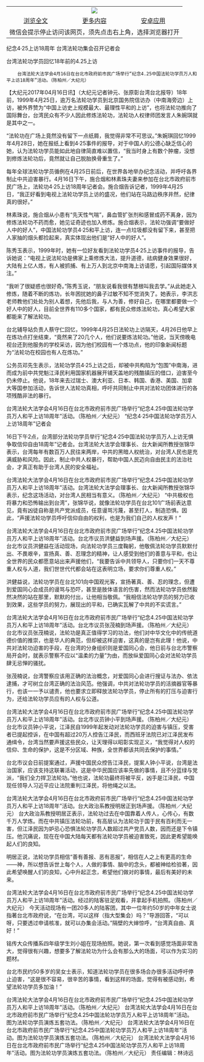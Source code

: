 

<table>
  <tr>
    <td align="center" colspan="3">
      <a href="https://github.com/ogate/ogate/blob/master/README.md"><img src="https://cloud.githubusercontent.com/assets/11880933/13434984/f430fae2-e012-11e5-814f-c2df1e82b247.jpg"/></a>
    </td>
  </tr>
  <tr>
    <td align="center">
      <a href="https://s3.ap-south-1.amazonaws.com/ogatem/oGate.htm?c817733&from=oNote">浏览全文</a>
    </td>
    <td align="center">
      <a href="https://s3.ap-south-1.amazonaws.com/ogatem/oGate.htm?from=oNote">更多内容</a>
    </td>
    <td align="center">
      <a href="https://raw.githubusercontent.com/ogate/up/master/ogate.apk">安卓应用</a>
    </td>
  </tr>
  <tr>
    <td align="center" colspan="3">
      微信会提示停止访问该网页，须先点击右上角，选择浏览器打开
    </td>
  </tr>
</table>    


纪念4·25上访18周年 台湾法轮功集会召开记者会

台湾法轮功学员回忆18年前的4.25上访






        台湾法轮大法学会4月16日在台北市政府前市民广场举行“纪念4.25中国法轮功学员万人和平上访18周年”活动。（陈柏州／大纪元）




【大纪元2017年04月16日讯】（大纪元记者钟元、张原彰台湾台北报导）18年前，1999年4月25日，逾万名法轮功学员到北京国务院信访办（中南海旁边）上访，被外界赞为“中国上访史上规模最大、最理性平和的上访”，也将法轮功推向了国际舞台，台湾民众有不少人因此修炼法轮功，法轮功人权律师团发言人朱婉琪就是其中之一。


“法轮功在广场上竟然没有留下一点纸屑，我觉得非常不可思议。”朱婉琪回忆1999年4月28日，她在报纸上看到4·25事件的报导，对于中国人的公德心缺乏信心的她，认为法轮功学员能如此地自律简直难以置信，“我当时身上有数个肿瘤，没想到修炼法轮功后，竟然就让自己脱胎换骨重生了。”


每年全球法轮功学员循例在4月25日前后，在世界各地举办纪念活动，并呼吁各界制止中共迫害暴行。4月16日下午，施合烟和林素珠夫妻来参加在台北市政府前市民广场上，法轮功4·25上访18周年记者会。施合烟告诉记者，1999年4月25日，“我正好看到电视上法轮功学员上访的盛况，他们站在马路边秩序井然，纪律真的很好。”


林素珠说，施合烟从小患有“先天性气喘”，鼻血管扩张剂和感冒成药不离身，因为修炼法轮功不药而愈，她见证奇迹也加入修炼。施合烟表示，法轮功强调“要做好人中的好人”，中国法轮功学员4·25和平上访，连一点垃圾都没有留下来，甚至把人家抽的烟头都捡起来，真实体现出他们是“好人中的好人”。


陈秀玉表示，1999年时，她有一位好友看到法轮功学员4·25上访事件的报导，告诉她说：“电视上说法轮功是佛家上乘修炼大法，提升道德，祛病健身效果很好，大陆有上亿人炼，有人被抓捕、有上万人到北京中南海上访请愿，引起国际媒体关注。”


“我听了很疑惑也很好奇。”陈秀玉说，“朋友说看我很有慧根叫我去学。”从此她走入修炼，随着不断的炼功，长年困扰她的鼻子过敏不知不觉消失了。她表示，李洪志老师教他们处处为别人着想，先他后我，与人为善，修好自己，在哪里都要做一个好人中的好人，目前全世界有110多个国家，都有民众修炼法轮功，真心希望大家都能来了解法轮功。


台北辅导站负责人蔡守仁回忆，1999年4月25日法轮功上访隔天，4月26日他早上在炼功点打坐结束，“竟然来了20几个人，他们说要炼法轮功。”他说，当天傍晚电视台还到他服务的学校采访，因为他们校园有一个炼功点，他的印象新闻标题为“法轮功在校园也有人在炼功。”


公务员邓先生表示，法轮功学员4·25上访之后，却被中共构陷为“包围”中南海，进而成为前中共党魁江泽民利用国家机器展开铺天盖地的残酷镇压的借口，迫害至今仍未停止。他说，18年来去过瑞士、澳大利亚、日本、韩国、香港、美国、加拿大等国参加活动，告诉世人法轮功真相，呼吁共同制止中共对法轮功团体进行的各项残酷非法的暴行。


台湾法轮大法学会4月16日在台北市政府前市民广场举行“纪念4.25中国法轮功学员万人和平上访18周年”活动。（陈柏州／大纪元）
“纪念4·25中国法轮功学员万人上访18周年”记者会


16日下午2点，台湾部分法轮功学员举行“纪念4·25中国法轮功学员万人上访无惧争取信仰自由18周年”记者会。台湾法轮大法学会理事长、台大新闻所教授张锦华表示，台湾每年有数百万人民往来两岸，中共的黑暗人权统治，对台湾人民也是充满威胁和风险。因此，制止中共人权暴行，帮助中国人民迈向自由民主的法治社会，才真正有助于台湾人民的安全福祉。


台湾法轮大法学会4月16日在台北市政府前市民广场举行“纪念4.25中国法轮功学员万人和平上访18周年”活动。台湾法轮大法学会理事长、台大新闻所教授张锦华表示，纪念这场活动，对台湾人民相当有意义。（陈柏州／大纪元）
“中共极权也将暴力和恐怖输出到台湾”，张锦华说，就像法轮功学员在台北101广场前表达意见，竟有凶徒自称是共产党派成员，任意谩骂污蔑，甚至打人，制造恐惧。因此，“声援法轮功学员呼吁信仰自由的权利，也是为我们自己的人权发声！”


台湾法轮大法学会4月16日在台北市政府前市民广场举行“纪念4.25中国法轮功学员万人和平上访18周年”活动。台北市议员洪健益到场声援。（陈柏州／大纪元）
台北市议员洪健益在活动现场，向法轮功学员三度鞠躬，他敬佩法轮功学员默默付出、不畏艰辛，宣扬真、善、忍理念的精神，让人感受到他们的善意与平和，也让全世界的民众都愿意站出来声援他们，“我要告诉中共领导人，只要你们一天不尊重人权与人道，我们世世代代都会站在这表明立场，要求你们尊重人权。”


洪健益说，法轮功学员在台北101向中国观光客，宣扬著真、善、忍的理念，但遭到爱国同心会成员的谩骂与恐吓，甚至是肢体语言的伤害，然而法轮功学员依然毅然决然的站在那里，默默的付出，让他相当敬佩。“我相信法轮功学员的努力已收到效果，这些学员的努力，展现出的平和，已确实瓦解了中共的不实谎言。”


台湾法轮大法学会4月16日在台北市政府前市民广场举行“纪念4.25中国法轮功学员万人和平上访18周年”活动。台北市议员张茂楠到场声援。（陈柏州／大纪元）
台北市议员张茂楠说，法轮功是真正值得学习的功法，他们对中华文化中的传统道德价值的推崇，也是华人的典范，但却被这样迫害，这真的是岂有此理！他说，中共对法轮功迫害的手段，在台湾的分身组织则是爱国同心会，他日前与台北市警察局开会时，就表示警察不应以“温柔的力量”为由，而放纵爱国同心会对法轮功学员肆无忌惮的骚扰。


张茂楠说，台湾警察应该用正确的法治概念，对爱国同心会进行搜证与法办、依法逮捕，才可树立台湾正确的法治风范。他强调，中共对法轮功学员的活摘器官等暴行，也该一一予以谴责，他也要求立即释放法轮功学员，停止所有的打压与迫害行为，还给法轮功学员应有的人权与公道。


台湾法轮大法学会4月16日在台北市政府前市民广场举行“纪念4.25中国法轮功学员万人和平上访18周年”活动。台北市议员钟小平到场声援。（陈柏州／大纪元）
台北市议员钟小平说，江泽民自1999年起发动对法轮功学员的迫害与镇压，受害者已提起控诉，在中国有超过20万人控告江泽民，而西班牙法院已对江泽民发布通缉令，台湾当然要声援这些民众，让天理得以昭彰实现正义，“我觉得对人权的信仰、生命的保护，这是不分区域、种族，全世界都该共同去保护的事情。”


台北市议会日前提案通过，声援中国民众控告江泽民，提案人钟小平说，台湾是法治国家，应该支持这联署活动，这是中华民国应该率先做的事情，且不分蓝绿与党派，“我们全力捍卫法轮功。”他也说，法轮功最终将被平反，凶手是江泽民，中国现任领导人习近平应让法院重判江泽民，将他绳之以法。


台湾法轮大法学会4月16日在台北市政府前市民广场举行“纪念4.25中国法轮功学员万人和平上访18周年”活动。台大政治系教授明居正到场声援。（陈柏州／大纪元）
台大政治系教授明居正表示，法轮功过去在中国靠着人传人，心传心，有数千万人学炼。而在中共镇压法轮功前，有高层认为法轮功于国于民有百利而无一害，但江泽民因为妒忌心恐惧法轮功学员人数超过共产党员人数，因而还是下令镇压。他沉痛说，现在在中国大陆每天都有法轮功学员被迫害致死，因此更希望能唤起人们的良知。


明居正说，法轮功学员相信“善有善报、恶有恶报”，相信在人之上有更高的生命——神，所以想告诉世上每个人，人做的事情、脑中的念头，都被神给检验著，因此希望唤醒人们的良知，心中升起正念，希望他们做对的事情，最后有美好的未来。


台湾法轮大法学会4月16日在台北市政府前市民广场举行“纪念4.25中国法轮功学员万人和平上访18周年”活动。经过的陆客驻足观看，并拿起手机拍照。（陈柏州／大纪元）
今天活动现场有一团20多人的陆客团，其中一位年约50岁的中年女士说指著台北市政府说，“在台湾，可以这样（指大型集会）吗？”导游回答，“可以呀，只要透过申请核准，就可以办集会活动。”隔壁的大婶惊呼，“台湾真自由、真好！”


铭传大众传播系四年级学生刘小姐在现场拍照。她说，第一次看到感觉场面非常浩大，觉得很有兴趣，想要多了解法轮功为什么会有那么大的场面，可以作为实习的题材。


台北市民约50多岁的吴女士表示，知道法轮功学员在很多场合办很多活动呼吁停止迫害，“这是很不容易，很辛苦的事情，看到这样的场面，觉得有被感动到，希望法轮功学员多加油！”


台湾法轮大法学会4月16日在台北市政府前市民广场举行“纪念4.25中国法轮功学员万人和平上访18周年”活动。（陈柏州／大纪元）
台湾法轮大法学会4月16日在台北市政府前市民广场举行“纪念4.25中国法轮功学员万人和平上访18周年”活动。图为法轮功学员演炼五套功法。（陈柏州／大纪元）
台湾法轮大法学会4月16日在台北市政府前市民广场举行“纪念4.25中国法轮功学员万人和平上访18周年”活动。图为法轮功学员演炼五套功法。（陈柏州／大纪元）
台湾法轮大法学会4月16日在台北市政府前市民广场举行“纪念4.25中国法轮功学员万人和平上访18周年”活动。图为法轮功学员演炼五套功法。（陈柏州／大纪元）
责任编辑：林诗远



